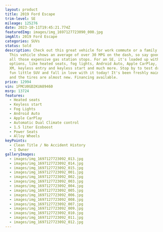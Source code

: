 ```yaml
---
layout: product
title: 2019 Ford Escape
trim-level: SE
mileage: 125276
date: 2023-10-11T19:45:21.774Z
featuredImg: images/img_1697127723090_000.jpg
imgAlt: 2019 Ford Escape
categories: SUVs
status: Sold
description: C﻿heck out this great vehicle for work commute or a family ride!
  This vehicle shows an average of over 30 MPG on the dash, so say goodbye to
  all those expensive gas station stops. For an SE, it's loaded up with a lot of
  options, like heated seats, fog lights, Android Auto, Apple CarPlay, Sirius
  XM, keyless entry and keyless start and much more. Stop by to test drive this
  fun little SUV and fall in love with it today! It's been freshly maintained
  and the tires are almost new. Financing available.
price: 12994
vin: 1FMCU0GD2KUA89460
msrp: 13724
features:
  - Heated seats
  - Keyless start
  - Fog Lights
  - Android Auto
  - Apple CarPlay
  - Automatic Dual Climate control
  - 1.5 liter Ecoboost
  - Power Seats
  - Alloy Wheels
keyPoints:
  - Clean Title / No Accident History
  - 1 Owner
galleryImages:
  - images/img_1697127723092_013.jpg
  - images/img_1697127723092_014.jpg
  - images/img_1697127723092_015.jpg
  - images/img_1697127723092_001.jpg
  - images/img_1697127723092_002.jpg
  - images/img_1697127723092_003.jpg
  - images/img_1697127723092_004.jpg
  - images/img_1697127723092_005.jpg
  - images/img_1697127723092_006.jpg
  - images/img_1697127723092_008.jpg
  - images/img_1697127723092_007.jpg
  - images/img_1697127723092_009.jpg
  - images/img_1697127723092_010.jpg
  - images/img_1697127723092_011.jpg
  - images/img_1697127723092_012.jpg
---
```

